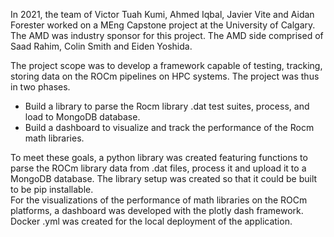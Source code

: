 In 2021, the team of Victor Tuah Kumi, Ahmed Iqbal, Javier Vite and Aidan Forester worked on a MEng Capstone project at the University of Calgary. The AMD was industry sponsor for this project. The AMD side comprised of Saad Rahim, Colin Smith and Eiden Yoshida.

The project scope was to develop a framework capable of testing, tracking, storing data on the ROCm pipelines on HPC systems.
The project was thus in two phases.
- Build a library to parse the Rocm library .dat test suites, process, and load to MongoDB database.
- Build a dashboard to visualize and track the performance of the Rocm math libraries.

To meet these goals, a python library was created featuring functions to parse the ROCm library data from .dat files, process it and upload it to a MongoDB database. 
The library setup was created so that it could be built to be pip installable.  
For the visualizations of the performance of math libraries on the ROCm platforms, a dashboard was developed with the plotly dash framework.
Docker .yml was created for the local deployment of the application.
